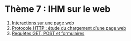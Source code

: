 # Thème 7 : IHM sur le web

1. [Interactions sur une page web](./7.1_Interactions_page_web/cours.md)
2. [Protocole HTTP : étude du chargement d'une page web](./7.2_Protocole_HTTP/cours.md)
3. [Requêtes GET, POST et formulaires](./7.3_Get_Post_Formulaires/cours.md)